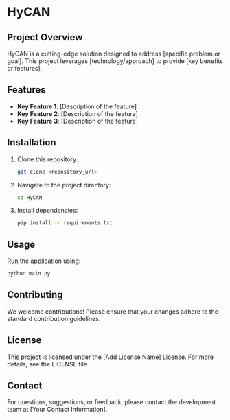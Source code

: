# HyCAN

## Project Overview
HyCAN is a cutting-edge solution designed to address [specific problem or goal]. This project leverages [technology/approach] to provide [key benefits or features].

## Features
- **Key Feature 1**: [Description of the feature]
- **Key Feature 2**: [Description of the feature]
- **Key Feature 3**: [Description of the feature]

## Installation
1. Clone this repository:
   ```bash
   git clone <repository_url>
   ```
2. Navigate to the project directory:
   ```bash
   cd HyCAN
   ```
3. Install dependencies:
   ```bash
   pip install -r requirements.txt
   ```

## Usage
Run the application using:
```bash
python main.py
```

## Contributing
We welcome contributions! Please ensure that your changes adhere to the standard contribution guidelines.

## License
This project is licensed under the [Add License Name] License. For more details, see the LICENSE file.

## Contact
For questions, suggestions, or feedback, please contact the development team at [Your Contact Information].
